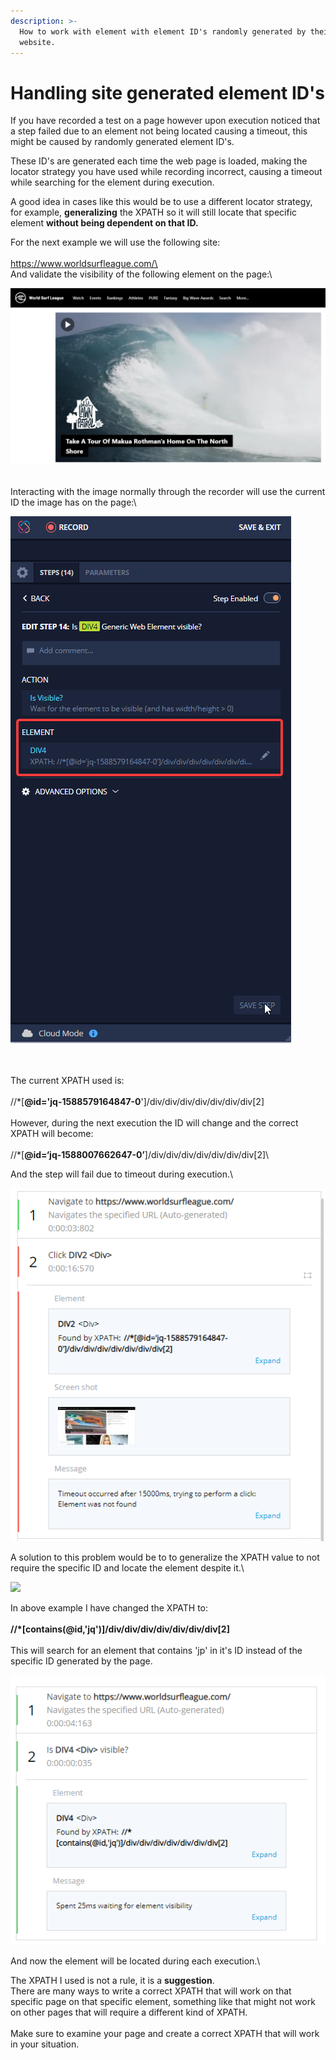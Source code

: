 ```yaml
---
description: >-
  How to work with element with element ID's randomly generated by their host
  website.
---
```


# Handling site generated element ID's

If you have recorded a test on a page however upon execution noticed that a step failed due to an element not being located causing a timeout, this might be caused by randomly generated element ID's.

These ID's are generated each time the web page is loaded, making the locator strategy you have used while recording incorrect, causing a timeout while searching for the element during execution.

A good idea in cases like this would be to use a different locator strategy, for example, **generalizing** the XPATH so it will still locate that specific element **without being dependent on that ID.**

For the next example we will use the following site:\
\
[https://www.worldsurfleague.com/\
\
](https://www.worldsurfleague.com/)And validate the visibility of the following element on the page:\


![](<../../.gitbook/assets/image (531) (1).png>)

\
Interacting with the image normally through the recorder will use the current ID the image has on the page:\


![](<../../.gitbook/assets/image (502) (1).png>)

\
\
The current XPATH used is:\
\
&#x20;//\*\[**@id='jq-1588579164847-0**']/div/div/div/div/div/div/div\[2]\
\
However, during the next execution the ID will change and the correct XPATH will become:\
\
//\*\[**@id=‘jq-1588007662647-0’**]/div/div/div/div/div/div/div\[2]\


And the step will fail due to timeout during execution.\


![](<../../.gitbook/assets/image (503) (1).png>)

A solution to this problem would be to to generalize the XPATH value to not require the specific ID and locate the element despite it.\


![](https://downloads.intercomcdn.com/i/o/205959552/1496409a948553ad2342c60a/Untitled3.png)

In above example I have changed the XPATH to:\
\
&#x20;**//\*\[contains(@id,'jq')]/div/div/div/div/div/div/div\[2]**\
\
This will search for an element that contains 'jp' in it's ID instead of the specific ID generated by the page.

![](<../../.gitbook/assets/image (524).png>)

And now the element will be located during each execution.\


The XPATH I used is not a rule, it is a **suggestion**.\
There are many ways to write a correct XPATH that will work on that specific page on that specific element, something like that might not work on other pages that will require a different kind of XPATH.\
\
Make sure to examine your page and create a correct XPATH that will work in your situation.
